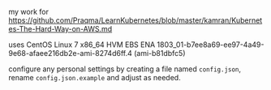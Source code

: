 my work for https://github.com/Praqma/LearnKubernetes/blob/master/kamran/Kubernetes-The-Hard-Way-on-AWS.md

uses CentOS Linux 7 x86_64 HVM EBS ENA 1803_01-b7ee8a69-ee97-4a49-9e68-afaee216db2e-ami-8274d6ff.4 (ami-b81dbfc5)

configure any personal settings by creating a file named `config.json`, rename `config.json.example` and adjust as needed.


